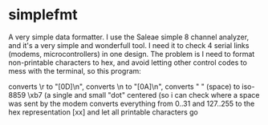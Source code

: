 
# simplefmt
  
A very simple data formatter.
I use the Saleae simple 8 channel analyzer, and it's a very simple 
and wonderfull tool.
I need it to check 4 serial links (modems, microcontrollers) in one design.
The problem is I need to format non-printable characters to hex, and avoid letting other
control codes to mess with the terminal, so this program:

converts \r to "[0D]\n",
converts \n to "[0A]\n",
converts " " (space) to iso-8859 \xb7 (a single and small "dot" centered (so i can check where a space was sent by the modem
converts everything from 0..31 and 127..255 to the hex representation [xx]
and let all printable characters go

